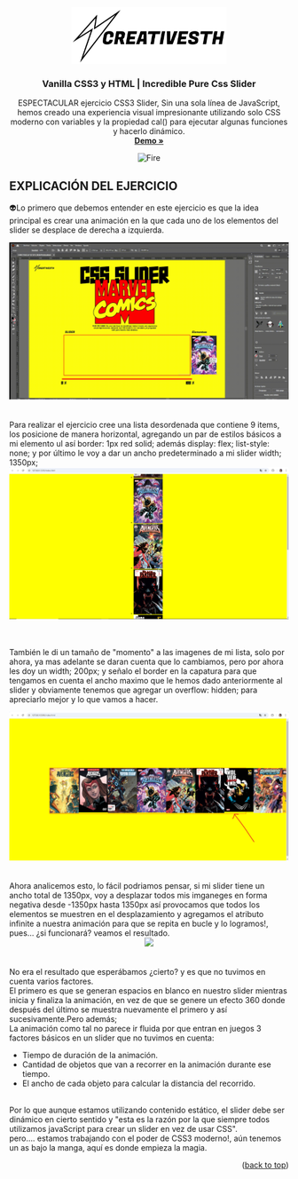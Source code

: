 <a id="readme-top"></a>
<!-- PROJECT LOGO -->
<div align="center">
  <a href="https://www.linkedin.com/in/creativesth/">
    <img src="assets/img/logo.svg" alt="Logo" width="280">
  </a>

  <h3 align="center">Vanilla CSS3 y HTML | Incredible Pure Css Slider</h3>

  <p align="center">
    ESPECTACULAR ejercicio CSS3 Slider, Sin una sola línea de JavaScript, hemos creado una experiencia visual impresionante utilizando solo CSS moderno con variables y la propiedad cal() para ejecutar algunas funciones y hacerlo dinámico.
    <br />
    <a href="https://creativesth.github.io/Incredible-Pure-Css-Slider-/"><strong>Demo »</strong></a>
    <br />
  </p>
</div>

  <!-- ABOUT THE PROJECT -->
<div align="center">
  <img src="https://user-images.githubusercontent.com/74038190/216122041-518ac897-8d92-4c6b-9b3f-ca01dcaf38ee.png" alt="Fire" width="120" />
</div>

## EXPLICACIÓN DEL EJERCICIO

👽Lo primero que debemos entender en este ejercicio es que la idea principal es crear una animación en la que cada uno de los elementos del slider se desplace de derecha a izquierda.
<div align="center">
  <img src="/assets/img/readme/ejemplo1.gif"/>
</div>

<br>
<br>
Para realizar el ejercicio cree una lista desordenada que contiene 9 items, los posicione de manera horizontal, agregando un par de estilos básicos a mi elemento ul así border: 1px red solid; además display: flex; list-style: none; y por último le voy a dar un ancho predeterminado a mi slider width; 1350px; 
<div align="center">
  <img src="/assets/img/readme/1.png"/>
</div>

<br><br>
También le di un tamaño de "momento" a las imagenes de mi lista, solo por ahora, ya mas adelante se daran cuenta que lo cambiamos, pero por ahora les doy un width; 200px; y señalo el border en la capatura para que tengamos en cuenta el ancho maximo que le hemos dado anteriormente al slider y obviamente tenemos que agregar un overflow: hidden; para apreciarlo mejor y lo que vamos a hacer. 

<div align="center">
  <img src="/assets/img/readme/2.png"/>
</div>

<br>
<br>
Ahora analicemos esto, lo fácil podriamos pensar, si mi slider tiene un ancho total de 1350px, voy a desplazar todos mis imganeges en forma negativa desde -1350px hasta 1350px así provocamos que todos los elementos se muestren en el desplazamiento y agregamos el atributo infinite a nuestra animación para que se repita en bucle y lo logramos!, pues… ¿si funcionará? veamos el resultado.
<div align="center">
  <img src="/assets/img/readme/ejemplo2.gif"/>
</div>

<br>
<br>
No era el resultado que esperábamos ¿cierto? y es que no tuvimos en cuenta varios factores.<br>
El primero es que se generan espacios en blanco en nuestro slider mientras inicia y finaliza la animación, en vez de que se genere un efecto 360 donde después del último se muestra nuevamente el primero y así sucesivamente.Pero además;<br>
La animación como tal no parece ir fluida por que entran en juegos 3 factores básicos en un slider que no tuvimos en cuenta:
<ul>
  <li>Tiempo de duración de la animación. </li>
  <li>Cantidad de objetos que van a recorrer en la animación durante ese tiempo.</li>
  <li>El ancho de cada objeto para calcular la distancia del recorrido.
</li>
</ul><br>
Por lo que aunque estamos utilizando contenido estático, el slider debe ser dinámico en cierto sentido y "esta es la razón por la que siempre todos utilizamos javaScript para crear un slider en vez de usar CSS".<br>
pero…. estamos trabajando con el poder de CSS3 moderno!, aún tenemos un as bajo la manga, aquí es donde empieza la magia.




 
<p align="right">(<a href="#readme-top">back to top</a>)</p>


